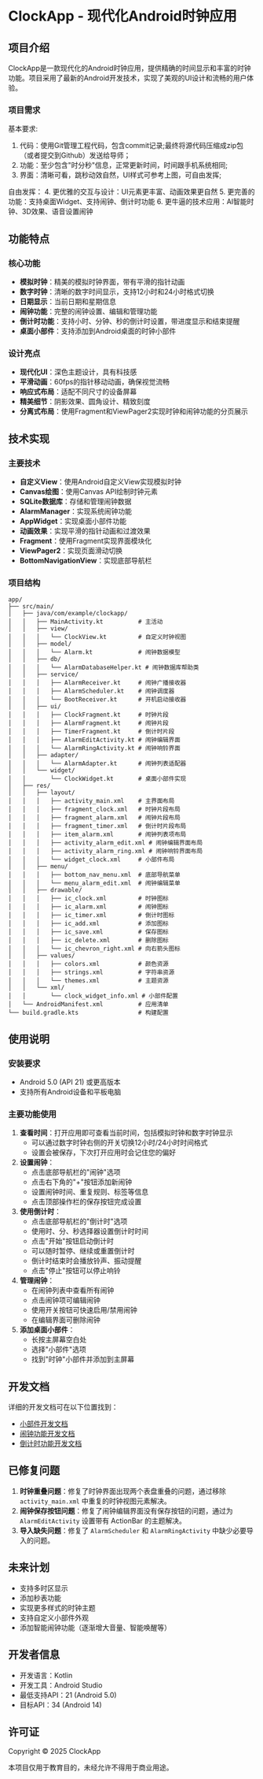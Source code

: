 # ClockApp - 现代化Android时钟应用

## 项目介绍

ClockApp是一款现代化的Android时钟应用，提供精确的时间显示和丰富的时钟功能。项目采用了最新的Android开发技术，实现了美观的UI设计和流畅的用户体验。

### 项目需求

基本要求:
1. 代码：使用Git管理工程代码，包含commit记录;最终将源代码压缩成zip包（或者提交到Github）发送给导师；
2. 功能：至少包含"时分秒"信息，正常更新时间，时间跟手机系统相同;
3. 界面：清晰可看，跳秒动效自然，UI样式可参考上图，可自由发挥;

自由发挥：
4. 更优雅的交互与设计：UI元素更丰富、动画效果更自然
5. 更完善的功能：支持桌面Widget、支持闹钟、倒计时功能
6. 更牛逼的技术应用：AI智能时钟、3D效果、语音设置闹钟

## 功能特点

### 核心功能

- **模拟时钟**：精美的模拟时钟界面，带有平滑的指针动画
- **数字时钟**：清晰的数字时间显示，支持12小时和24小时格式切换
- **日期显示**：当前日期和星期信息
- **闹钟功能**：完整的闹钟设置、编辑和管理功能
- **倒计时功能**：支持小时、分钟、秒的倒计时设置，带进度显示和结束提醒
- **桌面小部件**：支持添加到Android桌面的时钟小部件

### 设计亮点

- **现代化UI**：深色主题设计，具有科技感
- **平滑动画**：60fps的指针移动动画，确保视觉流畅
- **响应式布局**：适配不同尺寸的设备屏幕
- **精美细节**：阴影效果、圆角设计、精致刻度
- **分离式布局**：使用Fragment和ViewPager2实现时钟和闹钟功能的分页展示

## 技术实现

### 主要技术

- **自定义View**：使用Android自定义View实现模拟时钟
- **Canvas绘图**：使用Canvas API绘制时钟元素
- **SQLite数据库**：存储和管理闹钟数据
- **AlarmManager**：实现系统闹钟功能
- **AppWidget**：实现桌面小部件功能
- **动画效果**：实现平滑的指针动画和过渡效果
- **Fragment**：使用Fragment实现界面模块化
- **ViewPager2**：实现页面滑动切换
- **BottomNavigationView**：实现底部导航栏

### 项目结构

```
app/
├── src/main/
│   ├── java/com/example/clockapp/
│   │   ├── MainActivity.kt          # 主活动
│   │   ├── view/
│   │   │   └── ClockView.kt         # 自定义时钟视图
│   │   ├── model/
│   │   │   └── Alarm.kt             # 闹钟数据模型
│   │   ├── db/
│   │   │   └── AlarmDatabaseHelper.kt # 闹钟数据库帮助类
│   │   ├── service/
│   │   │   ├── AlarmReceiver.kt     # 闹钟广播接收器
│   │   │   ├── AlarmScheduler.kt    # 闹钟调度器
│   │   │   └── BootReceiver.kt      # 开机启动接收器
│   │   ├── ui/
│   │   │   ├── ClockFragment.kt     # 时钟片段
│   │   │   ├── AlarmFragment.kt     # 闹钟片段
│   │   │   ├── TimerFragment.kt     # 倒计时片段
│   │   │   ├── AlarmEditActivity.kt # 闹钟编辑界面
│   │   │   └── AlarmRingActivity.kt # 闹钟响铃界面
│   │   ├── adapter/
│   │   │   └── AlarmAdapter.kt      # 闹钟列表适配器
│   │   └── widget/
│   │       └── ClockWidget.kt       # 桌面小部件实现
│   ├── res/
│   │   ├── layout/
│   │   │   ├── activity_main.xml    # 主界面布局
│   │   │   ├── fragment_clock.xml   # 时钟片段布局
│   │   │   ├── fragment_alarm.xml   # 闹钟片段布局
│   │   │   ├── fragment_timer.xml   # 倒计时片段布局
│   │   │   ├── item_alarm.xml       # 闹钟列表项布局
│   │   │   ├── activity_alarm_edit.xml # 闹钟编辑界面布局
│   │   │   ├── activity_alarm_ring.xml # 闹钟响铃界面布局
│   │   │   └── widget_clock.xml     # 小部件布局
│   │   ├── menu/
│   │   │   ├── bottom_nav_menu.xml  # 底部导航菜单
│   │   │   └── menu_alarm_edit.xml  # 闹钟编辑菜单
│   │   ├── drawable/
│   │   │   ├── ic_clock.xml         # 时钟图标
│   │   │   ├── ic_alarm.xml         # 闹钟图标
│   │   │   ├── ic_timer.xml         # 倒计时图标
│   │   │   ├── ic_add.xml           # 添加图标
│   │   │   ├── ic_save.xml          # 保存图标
│   │   │   ├── ic_delete.xml        # 删除图标
│   │   │   └── ic_chevron_right.xml # 向右箭头图标
│   │   ├── values/
│   │   │   ├── colors.xml           # 颜色资源
│   │   │   ├── strings.xml          # 字符串资源
│   │   │   └── themes.xml           # 主题资源
│   │   └── xml/
│   │       └── clock_widget_info.xml # 小部件配置
│   └── AndroidManifest.xml          # 应用清单
└── build.gradle.kts                 # 构建配置
```

## 使用说明

### 安装要求

- Android 5.0 (API 21) 或更高版本
- 支持所有Android设备和平板电脑

### 主要功能使用

1. **查看时间**：打开应用即可查看当前时间，包括模拟时钟和数字时钟显示
   - 可以通过数字时钟右侧的开关切换12小时/24小时时间格式
   - 设置会被保存，下次打开应用时会记住您的偏好
2. **设置闹钟**：
   - 点击底部导航栏的"闹钟"选项
   - 点击右下角的"+"按钮添加新闹钟
   - 设置闹钟时间、重复规则、标签等信息
   - 点击顶部操作栏的保存按钮完成设置
3. **使用倒计时**：
   - 点击底部导航栏的"倒计时"选项
   - 使用时、分、秒选择器设置倒计时时间
   - 点击"开始"按钮启动倒计时
   - 可以随时暂停、继续或重置倒计时
   - 倒计时结束时会播放铃声、振动提醒
   - 点击"停止"按钮可以停止响铃
4. **管理闹钟**：
   - 在闹钟列表中查看所有闹钟
   - 点击闹钟项可编辑闹钟
   - 使用开关按钮可快速启用/禁用闹钟
   - 在编辑界面可删除闹钟
5. **添加桌面小部件**：
   - 长按主屏幕空白处
   - 选择"小部件"选项
   - 找到"时钟"小部件并添加到主屏幕

## 开发文档

详细的开发文档可在以下位置找到：

- [小部件开发文档](docs/widget_development.md)
- [闹钟功能开发文档](docs/alarm_development.md)
- [倒计时功能开发文档](docs/timer_development.md)

## 已修复问题

1. **时钟重叠问题**：修复了时钟界面出现两个表盘重叠的问题，通过移除 `activity_main.xml` 中重复的时钟视图元素解决。
2. **闹钟保存按钮问题**：修复了闹钟编辑界面没有保存按钮的问题，通过为 `AlarmEditActivity` 设置带有 ActionBar 的主题解决。
3. **导入缺失问题**：修复了 `AlarmScheduler` 和 `AlarmRingActivity` 中缺少必要导入的问题。

## 未来计划

- 支持多时区显示
- 添加秒表功能
- 实现更多样式的时钟主题
- 支持自定义小部件外观
- 添加智能闹钟功能（逐渐增大音量、智能唤醒等）

## 开发者信息

- 开发语言：Kotlin
- 开发工具：Android Studio
- 最低支持API：21 (Android 5.0)
- 目标API：34 (Android 14)

## 许可证

Copyright © 2025 ClockApp

本项目仅用于教育目的，未经允许不得用于商业用途。